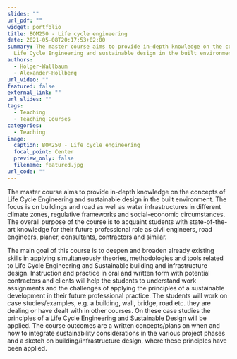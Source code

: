 ```yaml
---
slides: ""
url_pdf: ""
widget: portfolio
title: BOM250 - Life cycle engineering
date: 2021-05-08T20:17:53+02:00
summary: The master course aims to provide in-depth knowledge on the concepts of
  Life Cycle Engineering and sustainable design in the built environment.
authors:
  - Holger-Wallbaum
  - Alexander-Hollberg
url_video: ""
featured: false
external_link: ""
url_slides: ""
tags:
  - Teaching
  - Teaching_Courses
categories:
  - Teaching
image:
  caption: BOM250 - Life cycle engineering
  focal_point: Center
  preview_only: false
  filename: featured.jpg
url_code: ""
---
```

The master course aims to provide in-depth knowledge on the concepts of Life Cycle Engineering and sustainable design in the built environment. The focus is on buildings and road as well as water infrastructures in different climate zones, regulative frameworks and social-economic circumstances. The overall purpose of the course is to acquaint students with state-of-the-art knowledge for their future professional role as civil engineers, road engineers, planer, consultants, contractors and similar.
  
The main goal of this course is to deepen and broaden already existing skills in applying simultaneously theories, methodologies and tools related to Life Cycle Engineering and Sustainable building and infrastructure design. Instruction and practice in oral and written form with potential contractors and clients will help the students to understand work assignments and the challenges of applying the principles of a sustainable development in their future professional practice. The students will work on case studies/examples, e.g. a building, wall, bridge, road etc. they are dealing or have dealt with in other courses. On these case studies the principles of a Life Cycle Engineering and Sustainable Design will be applied. The course outcomes are a written concepts/plans on when and how to integrate sustainability considerations in the various project phases and a sketch on building/infrastructure design, where these principles have been applied.
